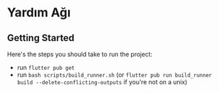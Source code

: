 # Yardım Ağı

## Getting Started

Here's the steps you should take to run the project:
- run `flutter pub get`
- run `bash scripts/build_runner.sh` (or `flutter pub run build_runner build --delete-conflicting-outputs` if you're not on a unix)